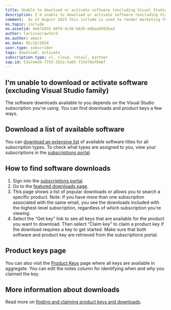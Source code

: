 ```yaml
---
title: Unable to download or activate software (excluding Visual Studio family)
description: I'm unable to download or activate software (excluding Visual Studio family), included with my Visual Studio subscription.
comment:  As of August 2023 this include is used to render marketing FAQ content for VS Subscriptions in the following portals - VSCom, Manage, and My portals. It was not used for learn.microsoft.com content at that time. SMEs are Evan Windom and Larissa Crawford of Red Door Collaborative and Sharvari Dighe.
ms.topic: include
ms.assetid: 4e67a935-40f9-4c26-b836-e06aa8582bad
author: larissacrawford
ms.author: amast
ms.date: 05/16/2024
user.type: subscriber
tags: download, activate
subscription.type: vl, cloud, retail, partner
sap.id: 53a7a6d4-7755-352a-5a65-715d78af84bf
---
```


## I'm unable to download or activate software (excluding Visual Studio family)


The software downloads available to you depends on the Visual Studio subscription you're using. You can find downloads and product keys a few ways. 

## Download a list of available software 

You can [download an extensive list](https://aka.ms/vss_products_list) of available software titles for all subscription types. To check what types are assigned to you, view your subscriptions in the [subscriptions portal](https://my.visualstudio.com/subscriptions). 

## How to find software downloads 
1. Sign into the [subscriptions portal](https://my.visualstudio.com/benefits). 
1. Go to the [featured downloads page](https://my.visualstudio.com/downloads/featured). 
1. This page shows a list of popular downloads or allows you to search a specific product. Note: If you have more than one subscription associated with the same email, you see the downloads included with the highest-level subscription, regardless of which subscription you're viewing. 
4. Select the “Get key” link to see all keys that are available for the product you want to download. Then select “Claim key” to claim a product key if the download requires a key to get started. Make sure that both software and product key are retrieved from the subscriptions portal.

## Product keys page 

You can also visit the [Product Keys](https://my.visualstudio.com/productkeys) page where all keys are available in aggregate. You can edit the notes column for identifying when and why you claimed the key. 

## More information about downloads 

Read more on [finding and claiming product keys and downloads](https://learn.microsoft.com/visualstudio/subscriptions/find-keys). 